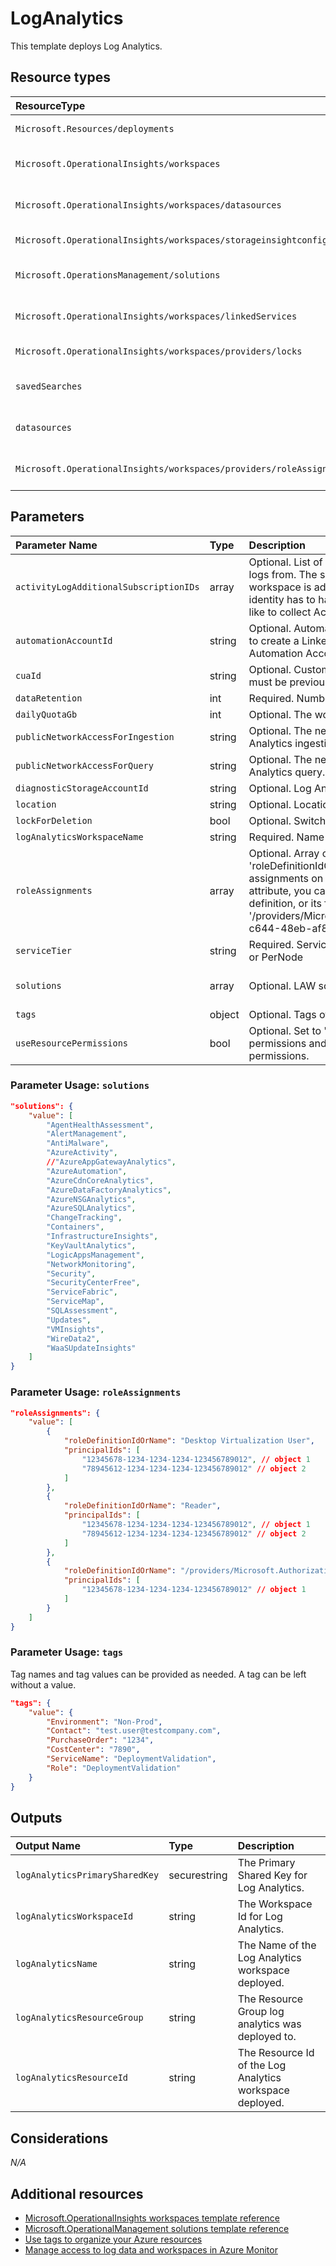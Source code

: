 # LogAnalytics

This template deploys Log Analytics.

## Resource types

|ResourceType|ApiVersion|
|:--|:--|
|`Microsoft.Resources/deployments`|2018-02-01|
|`Microsoft.OperationalInsights/workspaces`|2017-03-15-preview|
|`Microsoft.OperationalInsights/workspaces/datasources`|2015-11-01-preview|
|`Microsoft.OperationalInsights/workspaces/storageinsightconfigs`|2015-03-20|
|`Microsoft.OperationsManagement/solutions`|2015-11-01-preview|
|`Microsoft.OperationalInsights/workspaces/linkedServices`|2015-11-01-preview|
|`Microsoft.OperationalInsights/workspaces/providers/locks`|2016-09-01|
|`savedSearches`|2017-03-15-preview|
|`datasources`|2015-11-01-preview|
|`Microsoft.OperationalInsights/workspaces/providers/roleAssignments`|2018-09-01-preview|

## Parameters

| Parameter Name | Type | Description | DefaultValue | Possible values |
| :-- | :-- | :-- | :-- | :-- |
| `activityLogAdditionalSubscriptionIDs` | array | Optional. List of additional Subscription IDs to collect Activity logs from. The subscription holding the Log Analytics workspace is added by default. The user/SPN/managed identity has to have reader access on the subscription you'd like to collect Activity logs from. | System.Object[] |  |
| `automationAccountId` | string | Optional. Automation Account resource identifier, value used to create a LinkedService between Log Analytics and an Automation Account. |  |  |
| `cuaId` | string | Optional. Customer Usage Attribution id (GUID). This GUID must be previously registered |  |  |
| `dataRetention` | int | Required. Number of days data will be retained for | 365 |  |
| `dailyQuotaGb` | int | Optional. The workspace daily quota for ingestion. | -1 (i.e. no quota) |  |
| `publicNetworkAccessForIngestion` | string | Optional. The network access type for accessing Log Analytics ingestion. | Enabled | Enabled, Disabled |
| `publicNetworkAccessForQuery` | string | Optional. The network access type for accessing Log Analytics query. | Enabled | Enabled, Disabled |
| `diagnosticStorageAccountId` | string | Optional. Log Analytics workspace resource identifier |  |  |
| `location` | string | Optional. Location for all resources. | [resourceGroup().location] |  |
| `lockForDeletion` | bool | Optional. Switch to lock storage from deletion. | False |  |
| `logAnalyticsWorkspaceName` | string | Required. Name of the Log Analytics workspace |  |  |
| `roleAssignments` | array | Optional. Array of role assignment objects that contain the 'roleDefinitionIdOrName' and 'principalId' to define RBAC role assignments on this resource. In the roleDefinitionIdOrName attribute, you can provide either the display name of the role definition, or its fully qualified ID in the following format: '/providers/Microsoft.Authorization/roleDefinitions/c2f4ef07-c644-48eb-af81-4b1b4947fb11' | System.Object[] |  |
| `serviceTier` | string | Required. Service Tier: PerGB2018, Free, Standalone, PerGB or PerNode | PerGB2018 | System.Object[] |
| `solutions` | array | Optional. LAW solutions from the gallery. | [] | "Updates", "AzureAutomation", ... (see below) |
| `tags` | object | Optional. Tags of the resource. |  |  |
| `useResourcePermissions` | bool | Optional. Set to 'true' to use resource or workspace permissions and 'false' (or leave empty) to require workspace permissions. | False | true, false |

### Parameter Usage: `solutions`

```json
"solutions": {
    "value": [
        "AgentHealthAssessment",
        "AlertManagement",
        "AntiMalware",
        "AzureActivity",
        //"AzureAppGatewayAnalytics",
        "AzureAutomation",
        "AzureCdnCoreAnalytics",
        "AzureDataFactoryAnalytics",
        "AzureNSGAnalytics",
        "AzureSQLAnalytics",
        "ChangeTracking",
        "Containers",
        "InfrastructureInsights",
        "KeyVaultAnalytics",
        "LogicAppsManagement",
        "NetworkMonitoring",
        "Security",
        "SecurityCenterFree",
        "ServiceFabric",
        "ServiceMap",
        "SQLAssessment",
        "Updates",
        "VMInsights",
        "WireData2",
        "WaaSUpdateInsights"
    ]
}
```

### Parameter Usage: `roleAssignments`

```json
"roleAssignments": {
    "value": [
        {
            "roleDefinitionIdOrName": "Desktop Virtualization User",
            "principalIds": [
                "12345678-1234-1234-1234-123456789012", // object 1
                "78945612-1234-1234-1234-123456789012" // object 2
            ]
        },
        {
            "roleDefinitionIdOrName": "Reader",
            "principalIds": [
                "12345678-1234-1234-1234-123456789012", // object 1
                "78945612-1234-1234-1234-123456789012" // object 2
            ]
        },
        {
            "roleDefinitionIdOrName": "/providers/Microsoft.Authorization/roleDefinitions/c2f4ef07-c644-48eb-af81-4b1b4947fb11",
            "principalIds": [
                "12345678-1234-1234-1234-123456789012" // object 1
            ]
        }
    ]
}
```

### Parameter Usage: `tags`

Tag names and tag values can be provided as needed. A tag can be left without a value.

```json
"tags": {
    "value": {
        "Environment": "Non-Prod",
        "Contact": "test.user@testcompany.com",
        "PurchaseOrder": "1234",
        "CostCenter": "7890",
        "ServiceName": "DeploymentValidation",
        "Role": "DeploymentValidation"
    }
}
```

## Outputs

| Output Name | Type | Description |
| :-- | :-- | :-- |
| `logAnalyticsPrimarySharedKey` | securestring | The Primary Shared Key for Log Analytics. |
| `logAnalyticsWorkspaceId` | string | The Workspace Id for Log Analytics. |
| `logAnalyticsName` | string | The Name of the Log Analytics workspace deployed. |
| `logAnalyticsResourceGroup` | string | The Resource Group log analytics was deployed to. |
| `logAnalyticsResourceId` | string | The Resource Id of the Log Analytics workspace deployed. |

## Considerations

*N/A*

## Additional resources

- [Microsoft.OperationalInsights workspaces template reference](https://docs.microsoft.com/en-us/azure/templates/microsoft.operationalinsights/2015-11-01-preview/workspaces)
- [Microsoft.OperationalManagement solutions template reference](https://docs.microsoft.com/en-us/azure/templates/microsoft.operationsmanagement/2015-11-01-preview/solutions)
- [Use tags to organize your Azure resources](https://docs.microsoft.com/en-us/azure/azure-resource-manager/resource-group-using-tags)
- [Manage access to log data and workspaces in Azure Monitor](https://docs.microsoft.com/en-us/azure/azure-monitor/logs/manage-access)
